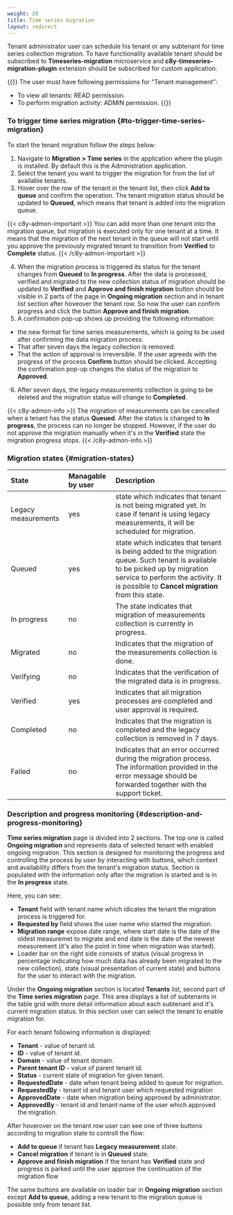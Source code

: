 ```yaml
---
weight: 20
title: Time series migration
layout: redirect
---
```


Tenant administrator user can schedule his tenant or any subtenant for time series collection migration. To have functionality available tenant should be subscribed to **Timeseries-migration** microservice and **c8y-timeseries-migration-plugin** extension should be subscribed for custom application. 

{{<c8y-admon-req>}}
The user must have following permissions for "Tenant management":
* To view all tenants: READ permission.
* To perform migration activity: ADMIN permission.
{{</c8y-admon-req>}}

### To trigger time series migration {#to-trigger-time-series-migration}

To start the tenant migration follow the steps below:

1. Navigate to **Migration > Time series** in the application where the plugin is installed. By default this is the Administration application.
2. Select the tenant you want to trigger the migration for from the list of available tenants.
3. Hover over the row of the tenant in the tenant list, then click **Add to queue** and confirm the operation. The tenant migration status should be updated to **Queued**, which means that tenant is added into the migration queue.

{{< c8y-admon-important >}}
You can add more than one tenant into the migration queue, but migration is executed only for one tenant at a time. It means that the migration of the next tenant in the queue will not start until you approve the previously migrated tenant to transition from **Verified** to **Complete** status.
{{< /c8y-admon-important >}}

4. When the migration process is triggered its status for the tenant changes from **Queued** to **In progress**.
After the data is processed, verified and migrated to the new collection status of migration should be updated to **Verified** and **Approve and finish migration** button should be visible in 2 parts of the page in **Ongoing migration** section and in tenant list section after hoveover the tenant row. So now the user can confirm progress and click the button **Approve and finish migration**.
5. A confirmation pop-up shows up providing the following information:
* the new format for time series measurements, which is going to be used after confirming the data migration process.
* That after seven days the legacy collection is removed.
* That the action of approval is irreversible. 
If the user agreeds with the progress of the process **Confirm** button should be clicked.
Accepting the confirmation pop-up changes the status of the migration to **Approved**.
6. After seven days, the legacy measurements collection is going to be deleted and the migration status will change to **Completed**.

{{< c8y-admon-info >}}
The migration of measurements can be cancelled when a tenant has the status **Queued**. After the status is changed to **In progress**, the process can no longer be stopped. However, if the user do not approve the migration manually when it's in the **Verified** state the migration progress stops.
{{< /c8y-admon-info >}}

### Migration states {#migration-states}
|State|Managable by user|Description|
|:-----|:-----|:------|
|Legacy measurements|yes|state which indicates that tenant is not being migrated yet. In case if tenant is using legacy measurements, it will be scheduled for migration.|
|Queued|yes|state which indicates that tenant is being added to the migration queue. Such tenant is available to be picked up by migration service to perform the activity. It is possible to **Cancel migration** from this state.|
|In progress|no| The state indicates that migration of measurements collection is currently in progress.|
|Migrated|no| Indicates that the migration of the measurements collection is done.|
|Verifying|no| Indicates that the verification of the migrated data is in progress.|
|Verified|yes| Indicates that all migration processes are completed and user approval is required.|
|Completed|no|Indicates that the migration is completed and the legacy collection is removed in 7 days.|
|Failed|no| Indicates that an error occurred during the migration process. The information provided in the error message should be forwarded together with the support ticket.|

### Description and progress monitoring {#description-and-progress-monitoring}

**Time series migration** page is divided into 2 sections.
The top one is called **Ongoing migration** and represents data of selected tenant with enabled ongoing migration. This section is designed for monitoring the progress and controlling the process by user by interacting with buttons, which context and availability differs from the tenant's migration status. Section is populated with the information only after the migration is started and is in the **In progress** state.

Here, you can see: 
* **Tenant** field with tenant name which idicates the tenant the migration process is triggered for.
* **Requested by** field shows the user name who started the migration. 
* **Migration range** expose date range, where start date is the date of the oldest measuremet to migrate and end date is the date of the newest measurement (it's also the point in time when migration was started).
*  Loader bar on the right side consists of status (visual progress in percentage indicating how much data has already been migrated to the new collection), state (visual presentation of current state) and buttons for the user to interact with the migration.

Under the **Ongoing migration** section is located **Tenants** list, second part of the **Time series migration** page.
This area displays a list of subtenants in the table grid with more detail information about each subtenant and it's current migration status.
In this section user can select the tenant to enable migration for.

For each tenant following information is displayed: 
* **Tenant** - value of tenant id.
* **ID** - value of tenant id. 
* **Domain** - value of tenant domain.
* **Parent tenant ID** - value of parent tenant id. 
* **Status** - current state of migration for given tenant.
* **RequestedDate** - date when tenant being added to queue for migration.
* **RequestedBy** - tenant id and tenant user which requested migration
* **ApprovedDate** - date when migration being approved by administrator.
* **ApprovedBy** - tenant id and tenant name of the user which approved the migration.

After hoverover on the tenant row user can see one of three buttons according to migration state to controll the flow:
* **Add to queue** if tenant has **Legacy measurement** state.
* **Cancel migration** if tenant is in **Queued** state.
* **Approve and finish migration** if the tenant has **Verified** state and progress is parked until the user approve the continuation of the migration flow

The same buttons are available on loader bar in **Ongoing migration** section except **Add to queue**, adding a new tenant to the migration queue is possible only from tenant list. 
